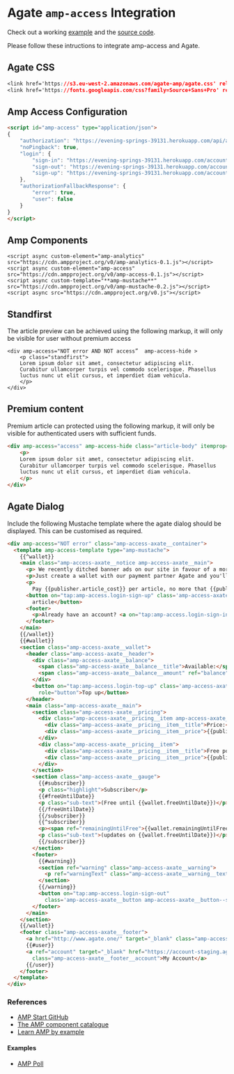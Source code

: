 # Agate `amp-access` Integration


Check out a working [example](https://s3.eu-west-2.amazonaws.com/agate-amp/example.html) and the [source code](./src/example/index.html).


Please follow these intructions to integrate amp-access and Agate.

## Agate CSS

```css
<link href='https://s3.eu-west-2.amazonaws.com/agate-amp/agate.css' rel='stylesheet' type='text/css'>
<link href='https://fonts.googleapis.com/css?family=Source+Sans+Pro' rel='stylesheet' type='text/css'>
```
	
## Amp Access Configuration

```html   
<script id="amp-access" type="application/json">
{
	"authorization": "https://evening-springs-39131.herokuapp.com/api/authorization?rid=READER_ID&url=CANONICAL_URL",
	"noPingback": true,
	"login": {
		"sign-in": "https://evening-springs-39131.herokuapp.com/account/login?rid=READER_ID&url=CANONICAL_URL",
		"sign-out": "https://evening-springs-39131.herokuapp.com/account/logout?rid=READER_ID&url=CANONICAL_URL",
		"sign-up": "https://evening-springs-39131.herokuapp.com/account/login?rid=READER_ID&url=CANONICAL_URL"
	},
	"authorizationFallbackResponse": {
		"error": true,
		"user": false
	}
}
</script>
```
	
## Amp Components

	<script async custom-element="amp-analytics" src="https://cdn.ampproject.org/v0/amp-analytics-0.1.js"></script>
	<script async custom-element="amp-access" src="https://cdn.ampproject.org/v0/amp-access-0.1.js"></script>
	<script async custom-template="**amp-mustache**" src="https://cdn.ampproject.org/v0/amp-mustache-0.2.js"></script>
	<script async src="https://cdn.ampproject.org/v0.js"></script>

## Standfirst

The article preview can be achieved using the following markup, it will only be visible for user without premium access

```
<div amp-access="NOT error AND NOT access”  amp-access-hide >
	<p class="standfirst">
	Lorem ipsum dolor sit amet, consectetur adipiscing elit.
	Curabitur ullamcorper turpis vel commodo scelerisque. Phasellus
	luctus nunc ut elit cursus, et imperdiet diam vehicula.
	</p>
</div>
```

## Premium content

Premium article can  protected using the following markup, it will only be visible for authenticated users with sufficient funds.

```html
<div amp-access="access" amp-access-hide class="article-body" itemprop="articleBody">
	<p>
	Lorem ipsum dolor sit amet, consectetur adipiscing elit.
	Curabitur ullamcorper turpis vel commodo scelerisque. Phasellus
	luctus nunc ut elit cursus, et imperdiet diam vehicula.
	</p>
</div>
```

## Agate Dialog

Include the following Mustache template where the agate dialog should be displayed. This can be customised as required.

```html
<div amp-access="NOT error" class="amp-access-axate__container">
  <template amp-access-template type="amp-mustache">
    {{^wallet}}
    <main class="amp-access-axate__notice amp-access-axate__main">
      <p> We recently ditched banner ads on our site in favour of a more sustainable, less intrusive solution.</p>
      <p>Just create a wallet with our payment partner Agate and you'll be good to go.</p>
      <p>
        Pay {{publisher.article_cost}} per article, no more that {{publisher.cap_cost}} per week</p>
      <button on="tap:amp-access.login-sign-up" class='amp-access-axate__button' role="button" ref="buttonLogin">Pay per
        article</button>
      <footer>
        <p>Already have an account? <a on="tap:amp-access.login-sign-in" ref="buttonLogin">Login here</a>.</p>
      </footer>
    </main>
    {{/wallet}}
    {{#wallet}}
    <section class="amp-access-axate__wallet">
      <header class="amp-access-axate__header">
        <div class="amp-access-axate__balance">
          <span class="amp-access-axate__balance__title">Available:</span>
          <span class="amp-access-axate__balance__amount" ref="balance">{{wallet.balance}}</span>
        </div>
        <button on="tap:amp-access.login-top-up" class='amp-access-axate__button amp-access-axate__button--thin'
          role="button">Top up</button>
      </header>
      <main class="amp-access-axate__main">
        <section class="amp-access-axate__pricing">
          <div class="amp-access-axate__pricing__item amp-access-axate__pricing__item--first ">
            <div class="amp-access-axate__pricing__item__title">Price:</div>
            <div class="amp-access-axate__pricing__item__price">{{publisher.article_cost}} /article</div>
          </div>
          <div class="amp-access-axate__pricing__item">
            <div class="amp-access-axate__pricing__item__title">Free point:</div>
            <div class="amp-access-axate__pricing__item__price">{{publisher.cap_cost}}/week</div>
          </div>
        </section>
        <section class="amp-access-axate__gauge">
          {{#subscriber}}
          <p class="highlight">Subscriber</p>
          {{#freeUntilDate}}
          <p class="sub-text">(Free until {{wallet.freeUntilDate}})</p>
          {{/freeUntilDate}}
          {{/subscriber}}
          {{^subscriber}}
          <p><span ref="remainingUntilFree">{{wallet.remainingUntilFree}}</span> until free this week</p>
          <p class="sub-text">(updates on {{wallet.freeUntilDate}})</p>
          {{/subscriber}}
        </section>
        <footer>
          {{#warning}}
          <section ref="warning" class="amp-access-axate__warning">
            <p ref="warningText" class="amp-access-axate__warning__text">{{warning}}</p>
          </section>
          {{/warning}}
          <button on="tap:amp-access.login-sign-out"
            class='amp-access-axate__button amp-access-axate__button--secondary'>Logout</button>
        </footer>
      </main>
    </section>
    {{/wallet}}
    <footer class="amp-access-axate__footer">
      <a href="http://www.agate.one/" target="_blank" class="amp-access-axate__footer__brand">agate</a>
      {{#user}}
      <a ref="account" target="_blank" href="https://account-staging.agate.io/my-agate/account?jwt_token={{jwt_token}}"
        class="amp-access-axate__footer__account">My Account</a>
      {{/user}}
    </footer>
  </template>
</div>
```



### References

* [AMP Start GitHub](https://github.com/ampproject/ampstart)
* [The AMP component catalogue](https://amp.dev/documentation/components/)
* [Learn AMP by example](https://amp.dev/documentation/examples/)


#### Examples

* [AMP Poll](https://amp.dev/documentation/examples/interactivity-dynamic-content/poll/preview/?format=websites)